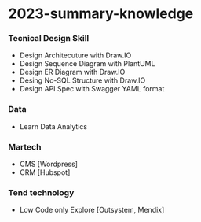 # 2023-summary-knowledge

### Tecnical Design Skill
- Design Architecuture with Draw.IO
- Design Sequence Diagram with PlantUML
- Design ER Diagram with Draw.IO
- Desing No-SQL Structure with Draw.IO
- Design API Spec with Swagger YAML format

### Data
- Learn Data Analytics

### Martech
- CMS [Wordpress]
- CRM [Hubspot]

### Tend technology
- Low Code only Explore [Outsystem, Mendix]
